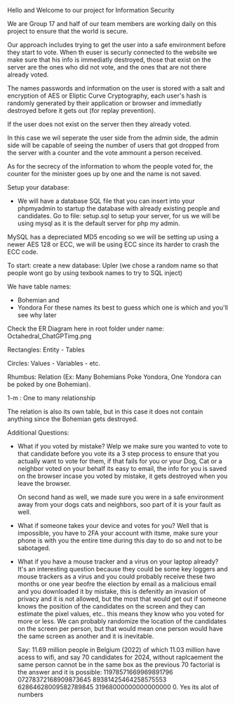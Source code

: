 Hello and Welcome to our project for Information Security

We are Group 17 and half of our team members are working daily on this project to ensure that the world is secure.

Our approach includes trying to get the user into a safe environment before they start to vote. When th euser is securly connected to the website we make sure that his info is immediatly destroyed, those that exist on the server are the ones who did not vote, and the ones that are not there already voted.

The names passwords and information on the user is stored with a salt and encryption of AES or Eliptic Curve Cryptography, each user's hash is randomly generated by their application or browser and immediatly destroyed before it gets out (for replay prevention). 

If the user does not exist on the server then they already voted.

In this case we wil seperate the user side from the admin side, the admin side will be capable of seeing the number of users that got dropped from the server with a counter and the vote ammount a person received.

As for the secrecy of the information to whom the people voted for, the counter for the minister goes up by one and the name is not saved.


Setup your database:
- We will have a database SQL file that you can insert into your phpmyadmin to startup the database with already existing people and candidates.
Go to file: setup.sql to setup your server, for us we will be using mysql as it is the default server for php my admin.

MySQL has a depreciated MD5 encoding so we will be setting up using a newer AES 128 or ECC, we will be using ECC since its harder to crash the ECC code.


To start:
create a new database: Upler  (we chose a random name so that people wont go by using texbook names to try to SQL inject)


We have table names: 
- Bohemian
and
- Yondora
For these names its best to guess which one is which and you'll see why later

Check the ER Diagram here in root folder under name: Octahedral_ChatGPTimg.png


Rectangles: Entity - Tables

Circles: Values - Variables - etc.

Rhumbus: Relation (Ex: Many Bohemians Poke Yondora, One Yondora can be poked by one Bohemian).

1-m : One to many relationship

The relation is also its own table, but in this case it does not contain anything since the Bohemian gets destroyed.



Additional Questions:

- What if you voted by mistake?
    Welp we make sure you wanted to vote to that candidate before you vote its a 3 step process to ensure that you actually want to vote for them, if that fails for you or your Dog, Cat or a neighbor voted on your behalf its easy to email, the info for you is saved on the browser incase you voted by mistake, it gets destroyed when you leave the browser. 

    On second hand as well, we made sure you were in a safe environment away from your dogs cats and neighbors, soo part of it is your fault as well.

- What if someone takes your device and votes for you?
    Well that is impossible, you have to 2FA your account with itsme, make sure your phone is with you the entire time during this day to do so and not to be sabotaged.

- What if you have a mouse tracker and a virus on your laptop already?
    It's an interesting question because they could be some key loggers and mouse trackers as a virus and you could probably receive these two months or one year beofre the election by email as a malicious email and you downloaded it by mistake, this is defenitly an invasion of privacy and it is not allowed, but the most that would get out if someone knows the position of the candidates on the screen and they can estimate the pixel values, etc.. this means they know who you voted for more or less. We can probably randomize the location of the candidates on the screen per person, but that would mean one person would have the same screen as another and it is inevitable.

    Say: 11.69 million people in Belgium (2022) of which 11.03 million have acess to wifi, and say 70 candidates for 2024, without raplcaement the same person cannot be in the same box as the previous 70 factorial is the answer and it is possible:
    11978571669969891796
    07278372168909873645
    89381425464258575553
    62864628009582789845
    31968000000000000000
    0. Yes its alot of numbers